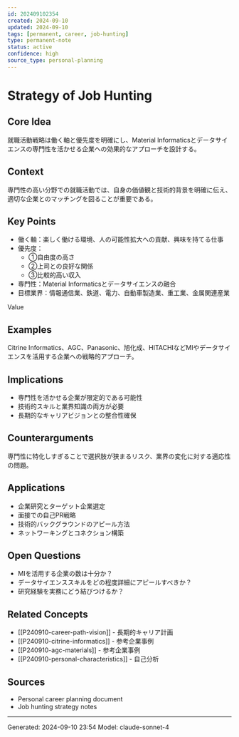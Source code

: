 ```yaml
---
id: 202409102354
created: 2024-09-10
updated: 2024-09-10
tags: [permanent, career, job-hunting]
type: permanent-note
status: active
confidence: high
source_type: personal-planning
---
```


# Strategy of Job Hunting

## Core Idea
就職活動戦略は働く軸と優先度を明確にし、Material Informaticsとデータサイエンスの専門性を活かせる企業への効果的なアプローチを設計する。

## Context
専門性の高い分野での就職活動では、自身の価値観と技術的背景を明確に伝え、適切な企業とのマッチングを図ることが重要である。

## Key Points
- 働く軸：楽しく働ける環境、人の可能性拡大への貢献、興味を持てる仕事
- 優先度：
	- ①自由度の高さ 
	- ②上司との良好な関係
	- ③比較的高い収入
- 専門性：Material Informaticsとデータサイエンスの融合
- 目標業界：情報通信業、鉄道、電力、自動車製造業、重工業、金属関連産業

Value


## Examples
Citrine Informatics、AGC、Panasonic、旭化成、HITACHIなどMIやデータサイエンスを活用する企業への戦略的アプローチ。

## Implications
- 専門性を活かせる企業が限定的である可能性
- 技術的スキルと業界知識の両方が必要
- 長期的なキャリアビジョンとの整合性確保

## Counterarguments
専門性に特化しすぎることで選択肢が狭まるリスク、業界の変化に対する適応性の問題。

## Applications
- 企業研究とターゲット企業選定
- 面接での自己PR戦略
- 技術的バックグラウンドのアピール方法
- ネットワーキングとコネクション構築

## Open Questions
- MIを活用する企業の数は十分か？
- データサイエンススキルをどの程度詳細にアピールすべきか？
- 研究経験を実務にどう結びつけるか？

## Related Concepts
- [[P240910-career-path-vision]] - 長期的キャリア計画
- [[P240910-citrine-informatics]] - 参考企業事例
- [[P240910-agc-materials]] - 参考企業事例
- [[P240910-personal-characteristics]] - 自己分析

## Sources
- Personal career planning document
- Job hunting strategy notes

---
Generated: 2024-09-10 23:54
Model: claude-sonnet-4